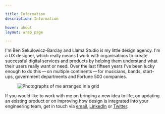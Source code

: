 ```yaml
---

title: Information
description: Information

hover: about
layout: wrap_page

---
```


I'm Ben Sekulowicz-Barclay and Llama Studio is my little design agency. I'm a UX designer, which really means I work with organisations to create successful digital services and products by helping them understand what their users really want or need. Over the last fifteen years I’ve been lucky enough to do this&thinsp;&mdash;&thinsp;on multiple continents&thinsp;&mdash;&thinsp;for musicians, bands, start-ups, government departments and Fortune 500 companies.

<figure>
  <picture>
    <source media="(min-width:667px) and (max-width:767px)" srcset="/assets/images/about-fablet.jpg">
    <source media="(min-width:768px) and (max-width:1023px)" srcset="/assets/images/about-tablet_portrait.jpg">
    <source media="(min-width:1024px) and (max-width:1279px)" srcset="/assets/images/about-tablet_landscape.jpg">
    <source media="(min-width:1280px) and (max-width:1439px)" srcset="/assets/images/about-laptop.jpg">
    <source media="(min-width:1440px)" srcset="/assets/images/about-cinema.jpg">
    <img src="/assets/images/about-mobile.jpg" alt="Photographs of me arranged in a grid" />
  </picture>
</figure>

If you would like to work with me on bringing a new idea to life, on updating an existing product or on improving how design is integrated into your engineering team, get in touch via [email](mailto:hey@llama.studio), [LinkedIn](https://www.linkedin.com/company/llama-studio-ltd) or [Twitter](https://twitter.com/llamastudioltd).
